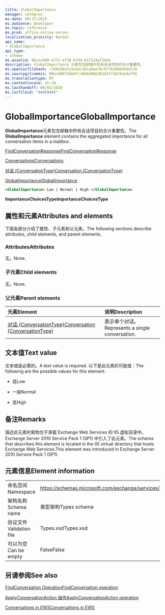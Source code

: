```yaml
---
title: GlobalImportance
manager: sethgros
ms.date: 09/17/2015
ms.audience: Developer
ms.topic: reference
ms.prod: office-online-server
localization_priority: Normal
api_name:
- GlobalImportance
api_type:
- schema
ms.assetid: 8bcec699-e771-4f38-b7d9-61f324af1b4e
description: GlobalImportance 元素包含邮箱中所有会话项目的合计重要性。
ms.openlocfilehash: c760168afa3edac20ca0ae7bc677610d8456d178
ms.sourcegitcommit: 88ec988f2bb67c1866d06b361615f3674a24e795
ms.translationtype: MT
ms.contentlocale: zh-CN
ms.lasthandoff: 06/03/2020
ms.locfileid: "44459445"
---
```

# <a name="globalimportance"></a><span data-ttu-id="c1311-103">GlobalImportance</span><span class="sxs-lookup"><span data-stu-id="c1311-103">GlobalImportance</span></span>

<span data-ttu-id="c1311-104">**GlobalImportance**元素包含邮箱中所有会话项目的合计重要性。</span><span class="sxs-lookup"><span data-stu-id="c1311-104">The **GlobalImportance** element contains the aggregated importance for all conversation items in a mailbox.</span></span> 
  
[<span data-ttu-id="c1311-105">FindConversationResponse</span><span class="sxs-lookup"><span data-stu-id="c1311-105">FindConversationResponse</span></span>](findconversationresponse.md)
  
[<span data-ttu-id="c1311-106">Conversations</span><span class="sxs-lookup"><span data-stu-id="c1311-106">Conversations</span></span>](conversations-ex15websvcsotherref.md)
  
[<span data-ttu-id="c1311-107">对话 (ConversationType)</span><span class="sxs-lookup"><span data-stu-id="c1311-107">Conversation (ConversationType)</span></span>](conversation-conversationtype.md)
  
[<span data-ttu-id="c1311-108">GlobalImportance</span><span class="sxs-lookup"><span data-stu-id="c1311-108">GlobalImportance</span></span>](globalimportance.md)
  
```XML
<GlobalImportance> Low | Normal | High </GlobalImportance>
```

 <span data-ttu-id="c1311-109">**ImportanceChoicesType**</span><span class="sxs-lookup"><span data-stu-id="c1311-109">**ImportanceChoicesType**</span></span>
## <a name="attributes-and-elements"></a><span data-ttu-id="c1311-110">属性和元素</span><span class="sxs-lookup"><span data-stu-id="c1311-110">Attributes and elements</span></span>

<span data-ttu-id="c1311-111">下面各部分介绍了属性、子元素和父元素。</span><span class="sxs-lookup"><span data-stu-id="c1311-111">The following sections describe attributes, child elements, and parent elements.</span></span>
  
### <a name="attributes"></a><span data-ttu-id="c1311-112">Attributes</span><span class="sxs-lookup"><span data-stu-id="c1311-112">Attributes</span></span>

<span data-ttu-id="c1311-113">无。</span><span class="sxs-lookup"><span data-stu-id="c1311-113">None.</span></span>
  
### <a name="child-elements"></a><span data-ttu-id="c1311-114">子元素</span><span class="sxs-lookup"><span data-stu-id="c1311-114">Child elements</span></span>

<span data-ttu-id="c1311-115">无。</span><span class="sxs-lookup"><span data-stu-id="c1311-115">None.</span></span>
  
### <a name="parent-elements"></a><span data-ttu-id="c1311-116">父元素</span><span class="sxs-lookup"><span data-stu-id="c1311-116">Parent elements</span></span>

|<span data-ttu-id="c1311-117">**元素**</span><span class="sxs-lookup"><span data-stu-id="c1311-117">**Element**</span></span>|<span data-ttu-id="c1311-118">**说明**</span><span class="sxs-lookup"><span data-stu-id="c1311-118">**Description**</span></span>|
|:-----|:-----|
|[<span data-ttu-id="c1311-119">对话 (ConversationType)</span><span class="sxs-lookup"><span data-stu-id="c1311-119">Conversation (ConversationType)</span></span>](conversation-conversationtype.md) <br/> |<span data-ttu-id="c1311-120">表示单个对话。</span><span class="sxs-lookup"><span data-stu-id="c1311-120">Represents a single conversation.</span></span>  <br/> |
   
## <a name="text-value"></a><span data-ttu-id="c1311-121">文本值</span><span class="sxs-lookup"><span data-stu-id="c1311-121">Text value</span></span>

<span data-ttu-id="c1311-122">文本值是必需的。</span><span class="sxs-lookup"><span data-stu-id="c1311-122">A text value is required.</span></span> <span data-ttu-id="c1311-123">以下是此元素的可能值：</span><span class="sxs-lookup"><span data-stu-id="c1311-123">The following are the possible values for this element:</span></span>
  
- <span data-ttu-id="c1311-124">低</span><span class="sxs-lookup"><span data-stu-id="c1311-124">Low</span></span>
    
- <span data-ttu-id="c1311-125">一般</span><span class="sxs-lookup"><span data-stu-id="c1311-125">Normal</span></span>
    
- <span data-ttu-id="c1311-126">高</span><span class="sxs-lookup"><span data-stu-id="c1311-126">High</span></span>
    
## <a name="remarks"></a><span data-ttu-id="c1311-127">备注</span><span class="sxs-lookup"><span data-stu-id="c1311-127">Remarks</span></span>

<span data-ttu-id="c1311-128">描述此元素的架构位于承载 Exchange Web Services 的 IIS 虚拟目录中。Exchange Server 2010 Service Pack 1 (SP1) 中引入了此元素。</span><span class="sxs-lookup"><span data-stu-id="c1311-128">The schema that describes this element is located in the IIS virtual directory that hosts Exchange Web Services.This element was introduced in Exchange Server 2010 Service Pack 1 (SP1).</span></span>
  
## <a name="element-information"></a><span data-ttu-id="c1311-129">元素信息</span><span class="sxs-lookup"><span data-stu-id="c1311-129">Element information</span></span>

|||
|:-----|:-----|
|<span data-ttu-id="c1311-130">命名空间</span><span class="sxs-lookup"><span data-stu-id="c1311-130">Namespace</span></span>  <br/> |https://schemas.microsoft.com/exchange/services/2006/types  <br/> |
|<span data-ttu-id="c1311-131">架构名称</span><span class="sxs-lookup"><span data-stu-id="c1311-131">Schema name</span></span>  <br/> |<span data-ttu-id="c1311-132">类型架构</span><span class="sxs-lookup"><span data-stu-id="c1311-132">Types schema</span></span>  <br/> |
|<span data-ttu-id="c1311-133">验证文件</span><span class="sxs-lookup"><span data-stu-id="c1311-133">Validation file</span></span>  <br/> |<span data-ttu-id="c1311-134">Types.xsd</span><span class="sxs-lookup"><span data-stu-id="c1311-134">Types.xsd</span></span>  <br/> |
|<span data-ttu-id="c1311-135">可以为空</span><span class="sxs-lookup"><span data-stu-id="c1311-135">Can be empty</span></span>  <br/> |<span data-ttu-id="c1311-136">False</span><span class="sxs-lookup"><span data-stu-id="c1311-136">False</span></span>  <br/> |
   
## <a name="see-also"></a><span data-ttu-id="c1311-137">另请参阅</span><span class="sxs-lookup"><span data-stu-id="c1311-137">See also</span></span>



[<span data-ttu-id="c1311-138">FindConversation Operation</span><span class="sxs-lookup"><span data-stu-id="c1311-138">FindConversation operation</span></span>](findconversation-operation.md)
  
[<span data-ttu-id="c1311-139">ApplyConversationAction 操作</span><span class="sxs-lookup"><span data-stu-id="c1311-139">ApplyConversationAction operation</span></span>](applyconversationaction-operation.md)


[<span data-ttu-id="c1311-140">Conversations in EWS</span><span class="sxs-lookup"><span data-stu-id="c1311-140">Conversations in EWS</span></span>](https://msdn.microsoft.com/library/91e64629-db6c-4c94-9dcb-d386232e8467%28Office.15%29.aspx)

